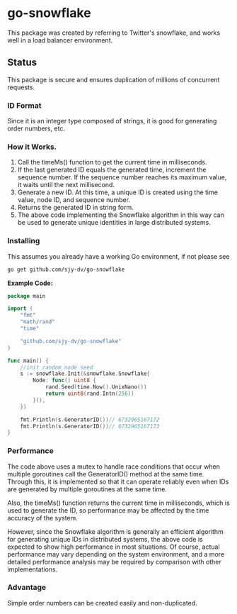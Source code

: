 go-snowflake
====
This package was created by referring to Twitter's snowflake, and works well in a load balancer environment.

## Status
This package is secure and ensures duplication of millions of concurrent requests.

### ID Format
Since it is an integer type composed of strings, it is good for generating order numbers, etc.

### How it Works.
1. Call the timeMs() function to get the current time in milliseconds.
2. If the last generated ID equals the generated time, increment the sequence number. If the sequence number reaches its maximum value, it waits until the next millisecond.
3. Generate a new ID. At this time, a unique ID is created using the time value, node ID, and sequence number.
4. Returns the generated ID in string form.
5. The above code implementing the Snowflake algorithm in this way can be used to generate unique identities in large distributed systems.


### Installing

This assumes you already have a working Go environment, if not please see

```sh
go get github.com/sjy-dv/go-snowflake
```

**Example Code:**

```go
package main

import (
	"fmt"
	"math/rand"
	"time"

	"github.com/sjy-dv/go-snowflake"
)

func main() {
	//init random node seed
	s := snowflake.Init(&snowflake.Snowflake{
		Node: func() uint8 {
			rand.Seed(time.Now().UnixNano())
			return uint8(rand.Intn(256))
		}(),
	})

	fmt.Println(s.GeneratorID())// 6732965167172
	fmt.Println(s.GeneratorID())// 6732965167173
}
```

### Performance
The code above uses a mutex to handle race conditions that occur when multiple goroutines call the GeneratorID() method at the same time. Through this, it is implemented so that it can operate reliably even when IDs are generated by multiple goroutines at the same time.

Also, the timeMs() function returns the current time in milliseconds, which is used to generate the ID, so performance may be affected by the time accuracy of the system.

However, since the Snowflake algorithm is generally an efficient algorithm for generating unique IDs in distributed systems, the above code is expected to show high performance in most situations. Of course, actual performance may vary depending on the system environment, and a more detailed performance analysis may be required by comparison with other implementations.


### Advantage
Simple order numbers can be created easily and non-duplicated.